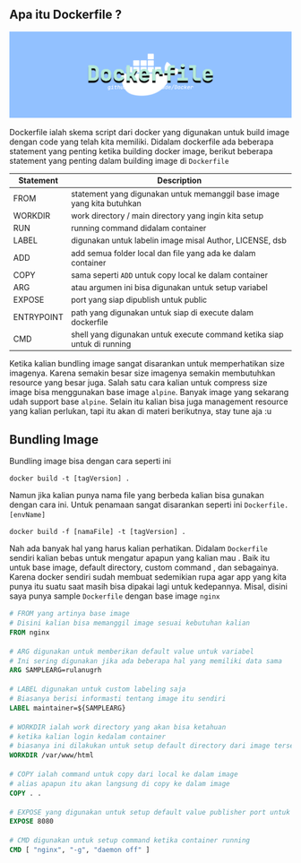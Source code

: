## Apa itu Dockerfile ?
![banner](../../.github/assets/dockerfile.png)

Dockerfile ialah skema script dari docker yang digunakan untuk build image dengan code yang telah kita memiliki. Didalam dockerfile ada beberapa statement yang penting ketika building docker image, berikut beberapa statement yang penting dalam building image di `Dockerfile`

| Statement  | Description                                                             |
|------------|-------------------------------------------------------------------------|
|    FROM    | statement yang digunakan untuk memanggil base image yang kita butuhkan  |
|   WORKDIR  | work directory / main directory yang ingin kita setup                   |
|     RUN    | running command didalam container                                       |
|    LABEL   | digunakan untuk labelin image misal Author, LICENSE, dsb                |
|     ADD    | add semua folder local dan file yang ada ke dalam container             |
|    COPY    | sama seperti `ADD` untuk copy local ke dalam container                  |
|     ARG    | atau argumen ini bisa digunakan untuk setup variabel                    |
|   EXPOSE   | port yang siap dipublish untuk public                                   |
| ENTRYPOINT | path yang digunakan untuk siap di execute dalam dockerfile              |
|     CMD    | shell yang digunakan untuk execute command ketika siap untuk di running |

Ketika kalian bundling image sangat disarankan untuk memperhatikan size imagenya. Karena semakin besar size imagenya semakin membutuhkan resource yang besar juga. Salah satu cara kalian untuk compress size image bisa menggunakan base image `alpine`. Banyak image yang sekarang udah support base `alpine`. Selain itu kalian bisa juga management resource yang kalian perlukan, tapi itu akan di materi berikutnya, stay tune aja :u

## Bundling Image
Bundling image bisa dengan cara seperti ini
```
docker build -t [tagVersion] .
```
Namun jika kalian punya nama file yang berbeda kalian bisa gunakan dengan cara ini. Untuk penamaan sangat disarankan seperti ini `Dockerfile.[envName]`
```
docker build -f [namaFile] -t [tagVersion] .
```
Nah ada banyak hal yang harus kalian perhatikan. Didalam `Dockerfile` sendiri kalian bebas untuk mengatur apapun yang kalian mau . Baik itu untuk base image, default directory, custom command , dan sebagainya. Karena docker sendiri sudah membuat sedemikian rupa agar app yang kita punya itu suatu saat masih bisa dipakai lagi untuk kedepannya. Misal, disini saya punya sample `Dockerfile` dengan base image `nginx`

```dockerfile
# FROM yang artinya base image
# Disini kalian bisa memanggil image sesuai kebutuhan kalian
FROM nginx

# ARG digunakan untuk memberikan default value untuk variabel
# Ini sering digunakan jika ada beberapa hal yang memiliki data sama
ARG SAMPLEARG=rulanugrh

# LABEL digunakan untuk custom labeling saja
# Biasanya berisi informasti tentang image itu sendiri
LABEL maintainer=${SAMPLEARG}

# WORKDIR ialah work directory yang akan bisa ketahuan 
# ketika kalian login kedalam container
# biasanya ini dilakukan untuk setup default directory dari image tersebut
WORKDIR /var/www/html

# COPY ialah command untuk copy dari local ke dalam image
# alias apapun itu akan langsung di copy ke dalam image
COPY . .

# EXPOSE yang digunakan untuk setup default value publisher port untuk keluar
EXPOSE 8080

# CMD digunakan untuk setup command ketika container running
CMD [ "nginx", "-g", "daemon off" ]
```